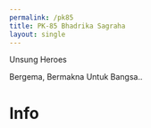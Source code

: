 ```yaml
---
permalink: /pk85
title: PK-85 Bhadrika Sagraha
layout: single
---
```


Unsung Heroes

Bergema, Bermakna Untuk Bangsa..

Info
====


